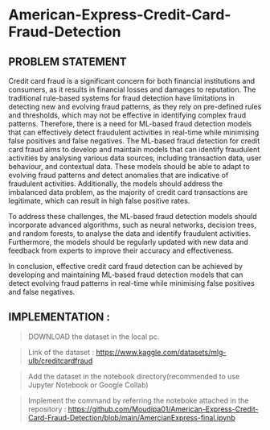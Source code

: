 # American-Express-Credit-Card-Fraud-Detection
## PROBLEM STATEMENT
Credit card fraud is a significant concern for both financial institutions and consumers, as it results in financial losses and damages to reputation. The traditional rule-based systems for fraud detection have limitations in detecting new and evolving fraud patterns, as they rely on pre-defined rules and thresholds, which may not be effective in identifying complex fraud patterns. Therefore, there is a need for ML-based fraud detection models that can effectively detect fraudulent activities in real-time while minimising false positives and false negatives.
The ML-based fraud detection for credit card fraud aims to develop and maintain models that can identify fraudulent activities by analysing various data sources, including transaction data, user behaviour, and contextual data. These models should be able to adapt to evolving fraud patterns and detect anomalies that are indicative of fraudulent activities. Additionally, the models should address the imbalanced data problem, as the majority of credit card transactions are legitimate, which can result in high false positive rates.

To address these challenges, the ML-based fraud detection models should incorporate advanced algorithms, such as neural networks, decision trees, and random forests, to analyse the data and identify fraudulent activities. Furthermore, the models should be regularly updated with new data and feedback from experts to improve their accuracy and effectiveness.

In conclusion, effective credit card fraud detection can be achieved by developing and maintaining ML-based fraud detection models that can detect evolving fraud patterns in real-time while minimising false positives and false negatives.

## IMPLEMENTATION :
> DOWNLOAD the dataset in the local pc. 

> Link of the dataset : https://www.kaggle.com/datasets/mlg-ulb/creditcardfraud

> Add the dataset in the notebook directory(recommended to use Jupyter Notebook or Google Collab)

> Implement the command by referring the noteboke attached in the repository : https://github.com/Moudipa01/American-Express-Credit-Card-Fraud-Detection/blob/main/AmercianExpress-final.ipynb

